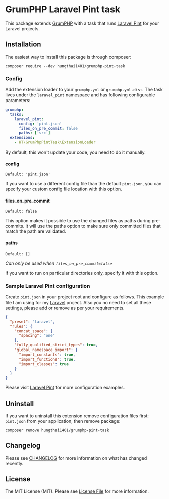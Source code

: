 # GrumPHP Laravel Pint task

This package extends [GrumPHP](https://github.com/phpro/grumphp)
with a task that runs [Laravel Pint](https://github.com/laravel/pint) for
your Laravel projects.

## Installation

The easiest way to install this package is through composer:

```
composer require --dev hungthai1401/grumphp-pint-task
```

### Config

Add the extension loader to your `grumphp.yml` or `grumphp.yml.dist`.
The task lives under the `laravel_pint` namespace and has following
configurable parameters:

````yml
grumphp:
  tasks:
    laravel_pint:
      config: 'pint.json'
      files_on_pre_commit: false
      paths: ['src']
  extensions:
    - HT\GrumPhpPintTask\ExtensionLoader
````

By default, this won't update your code, you need to do it manually.

#### config
`Default: 'pint.json'`

If you want to use a different config file than the default `pint.json`, you can specify your custom config file location with this option.

#### files_on_pre_commit

`Default: false`

This option makes it possible to use the changed files as paths during pre-commits. It will use the paths option to make sure only committed files that match the path are validated.

#### paths

`Default: []`

*Can only be used when `files_on_pre_commit=false`*

If you want to run on particular directories only, specify it with this option.

### Sample Laravel Pint configuration

Create `pint.json` in your project root and configure as follows. This example file I am using for my [Laravel](https://laravel.com/) project. Also you no need to set all these settings, please add or remove as per your requirements.

```json
{
  "preset": "laravel",
  "rules": {
    "concat_space": {
      "spacing": "one"
    },
    "fully_qualified_strict_types": true,
    "global_namespace_import": {
      "import_constants": true,
      "import_functions": true,
      "import_classes": true
    }
  }
}
```

Please visit [Laravel Pint](https://laravel.com/docs/9.x/pint) for more configuration examples.

## Uninstall

If you want to uninstall this extension remove configuration files first: `pint.json` from your application, then remove package:

```
composer remove hungthai1401/grumphp-pint-task
```

## Changelog

Please see [CHANGELOG](CHANGELOG.md) for more information on what has changed recently.

## License

The MIT License (MIT). Please see [License File](LICENSE.md) for more information.
